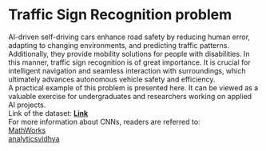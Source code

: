 # Traffic Sign Recognition problem

AI-driven self-driving cars enhance road safety by reducing human error, adapting to changing environments, and predicting traffic patterns. Additionally, they provide mobility solutions for people with disabilities. In this manner, traffic sign recognition is of great importance. It is crucial for intelligent navigation and seamless interaction with surroundings, which ultimately advances autonomous vehicle safety and efficiency.<br>
A practical example of this problem is presented here. It can be viewed as a valuable exercise for undergraduates and researchers working on applied AI projects.<br>
Link of the dataset: **[Link](https://drive.google.com/drive/folders/1daZ80k22FkJbLv48WqJ1dQpk37NyRzLh)**<br>For more information about CNNs, readers are referred to:<br>[MathWorks](https://www.mathworks.com/discovery/convolutional-neural-network.html)<br>[analyticsvidhya](https://www.analyticsvidhya.com/blog/2021/05/convolutional-neural-networks-cnn/)

